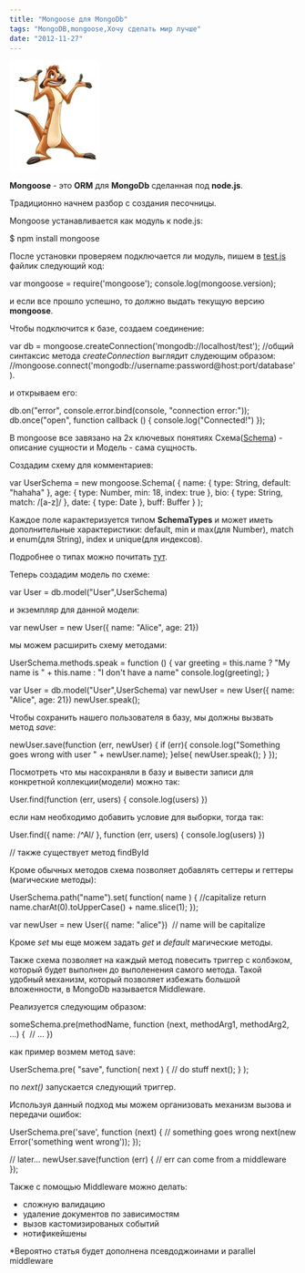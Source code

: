 ```yaml
---
title: "Mongoose для MongoDb"
tags: "MongoDB,mongoose,Хочу сделать мир лучше"
date: "2012-11-27"
---
```


![](images/mongoose.jpg "mongoose")

**Mongoose** - это **ORM** для **MongoDb** сделанная под **node.js**.

Традиционно начнем разбор с создания песочницы.

Mongoose устанавливается как модуль к node.js:

$ npm install mongoose

После установки проверяем подключается ли модуль, пишем в [test.js](http://stepansuvorov.com/blog/2012/11/%D0%BF%D0%B5%D1%81%D0%BE%D1%87%D0%BD%D0%B8%D1%86%D0%B0-%D0%B4%D0%BB%D1%8F-mongodb/) файлик следующий код:

var mongoose = require('mongoose');
console.log(mongoose.version);

и если все прошло успешно, то должно выдать текущую версию **mongoose**.

Чтобы подключится к базе, создаем соединение:

var db = mongoose.createConnection('mongodb://localhost/test');
//общий синтаксис метода _createConnection_ выглядит слудеющим образом:
//mongoose.connect('mongodb://username:password@host:port/database').

и открываем его:

db.on("error", console.error.bind(console, "connection error:"));
db.once("open", function callback () {
    console.log("Connected!")
});

В mongoose все завязано на 2х ключевых понятиях Схема([Schema](http://mongoosejs.com/docs/guide.html)) - описание сущности и Модель - сама сущность.

Создадим схему для комментариев:

var UserSchema = new mongoose.Schema( {
    name: { type: String, default: "hahaha" },
    age: { type: Number, min: 18, index: true },
    bio: { type: String, match: /\[a-z\]/ },
    date: { type: Date },
    buff: Buffer
} );

Каждое поле карактеризуется типом **SchemaTypes** и может иметь дополнительные характеристики: default, min и max(для Number), match и enum(для String), index и unique(для индексов).

Подробнее о типах можно почитать [тут](http://mongoosejs.com/docs/schematypes.html).

Теперь создадим модель по схеме:

var User = db.model("User",UserSchema)

и экземпляр для данной модели:

var newUser = new User({ name: "Alice", age: 21})

мы можем расширить схему методами:

UserSchema.methods.speak = function () {
    var greeting = this.name
        ? "My name is " + this.name
        : "I don't have a name"
    console.log(greeting);
}

var User = db.model("User",UserSchema)
var newUser = new User({ name: "Alice", age: 21})
newUser.speak();

Чтобы сохранить нашего пользователя в базу, мы должны вызвать метод _save_:

newUser.save(function (err, newUser) {
    if (err){
        console.log("Something goes wrong with user " + newUser.name);
    }else{
        newUser.speak();
    }
});

Посмотреть что мы насохраняли в базу и вывести записи для конкретной коллекции(модели) можно так:

User.find(function (err, users) {
        console.log(users)
    })

если нам необходимо добавить условие для выборки, тогда так:

User.find({ name: /^Al/ }, function (err, users) {
        console.log(users)
    })

// также существует метод findById

Кроме обычных методов схема позволяет добавлять сеттеры и геттеры (магические методы):

UserSchema.path("name").set(
    function( name ) {
        //capitalize
        return name.charAt(0).toUpperCase() + name.slice(1);
});

var newUser = new User({ name: "alice"})  //  name will be capitalize

Кроме _set_ мы еще можем задать _get_ и _default_ магические методы.

Также схема позволяет на каждый метод повесить триггер с колбэком, который будет выполнен до выполенения самого метода. Такой удобный механизм, который позволяет избежать большой вложенности, в MongoDb называется Middleware.

Реализуется следующим образом:

someSchema.pre(methodName,
    function (next, methodArg1, methodArg2, ...) { 
        // ...
    })

как пример возмем метод save:

UserSchema.pre( "save",
    function( next ) {
        // do stuff
        next();
    } );

по _next()_ запускается следующий триггер.

Используя данный подход мы можем организовать механизм вызова и передачи ошибок:

UserSchema.pre('save',
         function (next) {
             // something goes wrong
             next(new Error('something went wrong'));
});

// later...
newUser.save(function (err) {
    // err can come from a middleware
});

Также с помощью Middleware можно делать:

- сложную валидацию
- удаление документов по зависимостям
- вызов кастомизированых событий
- нотификейшены

\*Вероятно статья будет дополнена псевдоджоинами и parallel middleware
